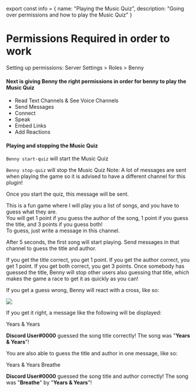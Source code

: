 export const info = {
    name: "Playing the Music Quiz",
    description: "Going over permissions and how to play the Music Quiz"
}

<PageToolBar title="Music Quiz" />

# Permissions Required in order to work
<Alert style="info">Setting up permissions: Server Settings > Roles > Benny</Alert>

#### Next is giving Benny the right permissions in order for benny to play the Music Quiz
- Read Text Channels & See Voice Channels
- Send Messages 
- Connect 
- Speak 
- Embed Links
- Add Reactions


#### Playing and stopping the Music Quiz
``Benny start-quiz`` will start the Music Quiz

``Benny stop-quiz`` will stop the Music Quiz
<Alert style="destructive">Note: A lot of messages are sent when playing the game so it is advised to have a different channel for this plugin!</Alert>

Once you start the quiz, this message will be sent.

<DiscordMessages>
<DiscordMessage
    author="Benny"
    bot={true}
    avatar="https://benny.sh/icon.png"
    key={1}
>

<DiscordEmbed color="#1abc9c" title="Welcome to the Music Quiz">
This is a fun game where I will play you a list of songs, and you have to guess what they are.<br />You will get 1 point if you guess the author of the song, 1 point if you guess the title, and 3 points if you guess both!<br />To guess, just write a message in this channel.
</DiscordEmbed>

</DiscordMessage>
</DiscordMessages>

After 5 seconds, the first song will start playing. Send messages in that channel to guess the title and author. 

If you get the title correct, you get 1 point. If you get the author correct, you get 1 point. If you get both correct, you get 3 points. Once somebody has guessed the title, Benny will stop other users also guessing that title, which makes the game a race to get it as quickly as you can!

If you get a guess wrong, Benny will react with a cross, like so:

![](/docs/musicquiz/wrong_guess.png)

If you get it right, a message like the following will be displayed:

<DiscordMessages>
<DiscordMessage
    author="Discord User"
    key={2}
>

Years & Years

</DiscordMessage>
<DiscordMessage
    author="Benny"
    bot={true}
    avatar="https://benny.sh/icon.png"
    key={3}
>

**Discord User#0000** guessed the song title correctly! The song was "**Years & Years**"!

</DiscordMessage>
</DiscordMessages>

You are also able to guess the title and author in one message, like so:

<DiscordMessages>
<DiscordMessage
    author="Discord User"
    key={2}
>

Years & Years Breathe

</DiscordMessage>
<DiscordMessage
    author="Benny"
    bot={true}
    avatar="https://benny.sh/icon.png"
    key={3}
>

**Discord User#0000** guessed the song title and author correctly! The song was "**Breathe**" by "**Years & Years**"!

</DiscordMessage>
</DiscordMessages>